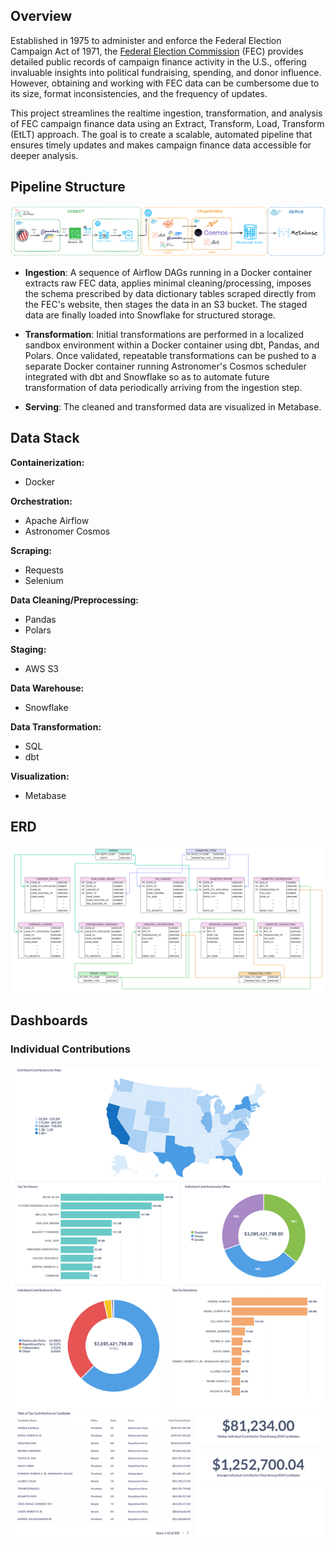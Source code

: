 ## Overview

Established in 1975 to administer and enforce the Federal Election Campaign Act of 1971, the [Federal Election Commission](https://www.fec.gov/data/browse-data/?tab=bulk-data) (FEC) provides detailed public records of campaign finance activity in the U.S., offering invaluable insights into political fundraising, spending, and donor influence. However, obtaining and working with FEC data can be cumbersome due to its size, format inconsistencies, and the frequency of updates.

This project streamlines the realtime ingestion, transformation, and analysis of FEC campaign finance data using an Extract, Transform, Load, Transform (EtLT) approach. The goal is to create a scalable, automated pipeline that ensures timely updates and makes campaign finance data accessible for deeper analysis.

## Pipeline Structure

![FEC Pipeline Architecture](assets/diagrams/fec_pipeline_architecture.png)

- **Ingestion**: A sequence of Airflow DAGs running in a Docker container extracts raw FEC data, applies minimal cleaning/processing, imposes the schema prescribed by data dictionary tables scraped directly from the FEC's website, then stages the data in an S3 bucket. The staged data are finally loaded into Snowflake for structured storage.

- **Transformation**: Initial transformations are performed in a localized sandbox environment within a Docker container using dbt, Pandas, and Polars. Once validated, repeatable transformations can be pushed to a separate Docker container running Astronomer's Cosmos scheduler integrated with dbt and Snowflake so as to automate future transformation of data periodically arriving from the ingestion step.

- **Serving**: The cleaned and transformed data are visualized in Metabase.

## Data Stack
**Containerization:**
- Docker

**Orchestration:**
- Apache Airflow
- Astronomer Cosmos

**Scraping:**
- Requests
- Selenium

**Data Cleaning/Preprocessing:**
- Pandas
- Polars

**Staging:**
- AWS S3

**Data Warehouse:**
- Snowflake

**Data Transformation:**
- SQL
- dbt

**Visualization:**
- Metabase


## ERD

![FEC Bulk Data ERD](assets/diagrams/fec_bulk_data_erd.png)

## Dashboards

### Individual Contributions

![Individual Contributions](assets/dashboards/individual_contributions.png)